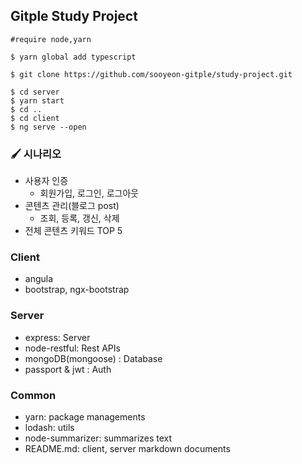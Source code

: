 ## Gitple Study Project


````
#require node,yarn

$ yarn global add typescript

$ git clone https://github.com/sooyeon-gitple/study-project.git

$ cd server 
$ yarn start
$ cd ..
$ cd client
$ ng serve --open
````

### 🖌 시나리오

- 사용자 인증
    - 회원가입, 로그인, 로그아웃
- 콘텐츠 관리(블로그 post)
    - 조회, 등록, 갱신, 삭제
- 전체 콘텐츠 키워드 TOP 5


### Client
- angula
- bootstrap, ngx-bootstrap

### Server
- express: Server
- node-restful: Rest APIs
- mongoDB(mongoose) : Database
- passport & jwt : Auth
     
### Common
- yarn: package managements
- lodash: utils
- node-summarizer: summarizes text
- README.md: client, server markdown documents
       
